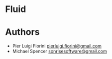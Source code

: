 Fluid
=====

# Authors

* Pier Luigi Fiorini <pierluigi.fiorini@gmail.com>
* Michael Spencer <sonrisesoftware@gmail.com>
